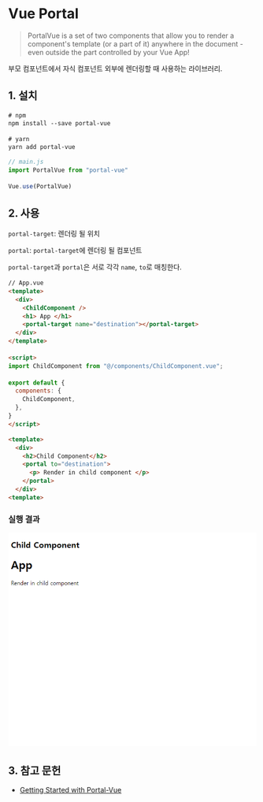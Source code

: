 # Vue Portal
> PortalVue is a set of two components that allow you to render a component's template (or a part of it) anywhere in the document - even outside the part controlled by your Vue App!

부모 컴포넌트에서 자식 컴포넌트 외부에 렌더링할 때 사용하는 라이브러리.

## 1. 설치
```
# npm
npm install --save portal-vue

# yarn
yarn add portal-vue
```

```js
// main.js
import PortalVue from "portal-vue"

Vue.use(PortalVue)
```

## 2. 사용
`portal-target`: 렌더링 될 위치

`portal`: `portal-target`에 렌더링 될 컴포넌트

`portal-target`과 `portal`은 서로 각각 `name`, `to`로 매칭한다.

```html
// App.vue
<template>
  <div>
    <ChildComponent />
    <h1> App </h1>
    <portal-target name="destination"></portal-target>
  </div>
</template>

<script>
import ChildComponent from "@/components/ChildComponent.vue";

export default {
  components: {
    ChildComponent,
  },
}
</script>
```

```html
<template>
  <div>
    <h2>Child Component</h2>
    <portal to="destination">
      <p> Render in child component </p>
    </portal>
  </div>
<template>
```
### 실행 결과
![실행결과](./assets/Vue.use-not-working-img1.png)

## 3. 참고 문헌
- [Getting Started with Portal-Vue](https://portal-vue.linusb.org/guide/getting-started.html)